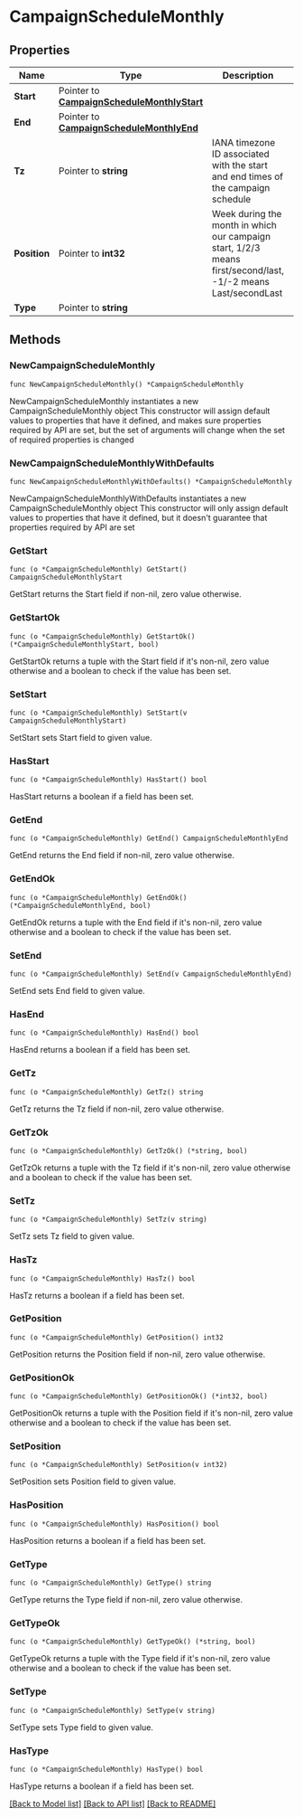 # CampaignScheduleMonthly

## Properties

Name | Type | Description | Notes
------------ | ------------- | ------------- | -------------
**Start** | Pointer to [**CampaignScheduleMonthlyStart**](CampaignScheduleMonthlyStart.md) |  | [optional] 
**End** | Pointer to [**CampaignScheduleMonthlyEnd**](CampaignScheduleMonthlyEnd.md) |  | [optional] 
**Tz** | Pointer to **string** | IANA timezone ID associated with the start and end times of the campaign schedule | [optional] 
**Position** | Pointer to **int32** | Week during the month in which our campaign start, 1/2/3 means first/second/last, -1/-2 means Last/secondLast | [optional] 
**Type** | Pointer to **string** |  | [optional] 

## Methods

### NewCampaignScheduleMonthly

`func NewCampaignScheduleMonthly() *CampaignScheduleMonthly`

NewCampaignScheduleMonthly instantiates a new CampaignScheduleMonthly object
This constructor will assign default values to properties that have it defined,
and makes sure properties required by API are set, but the set of arguments
will change when the set of required properties is changed

### NewCampaignScheduleMonthlyWithDefaults

`func NewCampaignScheduleMonthlyWithDefaults() *CampaignScheduleMonthly`

NewCampaignScheduleMonthlyWithDefaults instantiates a new CampaignScheduleMonthly object
This constructor will only assign default values to properties that have it defined,
but it doesn't guarantee that properties required by API are set

### GetStart

`func (o *CampaignScheduleMonthly) GetStart() CampaignScheduleMonthlyStart`

GetStart returns the Start field if non-nil, zero value otherwise.

### GetStartOk

`func (o *CampaignScheduleMonthly) GetStartOk() (*CampaignScheduleMonthlyStart, bool)`

GetStartOk returns a tuple with the Start field if it's non-nil, zero value otherwise
and a boolean to check if the value has been set.

### SetStart

`func (o *CampaignScheduleMonthly) SetStart(v CampaignScheduleMonthlyStart)`

SetStart sets Start field to given value.

### HasStart

`func (o *CampaignScheduleMonthly) HasStart() bool`

HasStart returns a boolean if a field has been set.

### GetEnd

`func (o *CampaignScheduleMonthly) GetEnd() CampaignScheduleMonthlyEnd`

GetEnd returns the End field if non-nil, zero value otherwise.

### GetEndOk

`func (o *CampaignScheduleMonthly) GetEndOk() (*CampaignScheduleMonthlyEnd, bool)`

GetEndOk returns a tuple with the End field if it's non-nil, zero value otherwise
and a boolean to check if the value has been set.

### SetEnd

`func (o *CampaignScheduleMonthly) SetEnd(v CampaignScheduleMonthlyEnd)`

SetEnd sets End field to given value.

### HasEnd

`func (o *CampaignScheduleMonthly) HasEnd() bool`

HasEnd returns a boolean if a field has been set.

### GetTz

`func (o *CampaignScheduleMonthly) GetTz() string`

GetTz returns the Tz field if non-nil, zero value otherwise.

### GetTzOk

`func (o *CampaignScheduleMonthly) GetTzOk() (*string, bool)`

GetTzOk returns a tuple with the Tz field if it's non-nil, zero value otherwise
and a boolean to check if the value has been set.

### SetTz

`func (o *CampaignScheduleMonthly) SetTz(v string)`

SetTz sets Tz field to given value.

### HasTz

`func (o *CampaignScheduleMonthly) HasTz() bool`

HasTz returns a boolean if a field has been set.

### GetPosition

`func (o *CampaignScheduleMonthly) GetPosition() int32`

GetPosition returns the Position field if non-nil, zero value otherwise.

### GetPositionOk

`func (o *CampaignScheduleMonthly) GetPositionOk() (*int32, bool)`

GetPositionOk returns a tuple with the Position field if it's non-nil, zero value otherwise
and a boolean to check if the value has been set.

### SetPosition

`func (o *CampaignScheduleMonthly) SetPosition(v int32)`

SetPosition sets Position field to given value.

### HasPosition

`func (o *CampaignScheduleMonthly) HasPosition() bool`

HasPosition returns a boolean if a field has been set.

### GetType

`func (o *CampaignScheduleMonthly) GetType() string`

GetType returns the Type field if non-nil, zero value otherwise.

### GetTypeOk

`func (o *CampaignScheduleMonthly) GetTypeOk() (*string, bool)`

GetTypeOk returns a tuple with the Type field if it's non-nil, zero value otherwise
and a boolean to check if the value has been set.

### SetType

`func (o *CampaignScheduleMonthly) SetType(v string)`

SetType sets Type field to given value.

### HasType

`func (o *CampaignScheduleMonthly) HasType() bool`

HasType returns a boolean if a field has been set.


[[Back to Model list]](../README.md#documentation-for-models) [[Back to API list]](../README.md#documentation-for-api-endpoints) [[Back to README]](../README.md)


